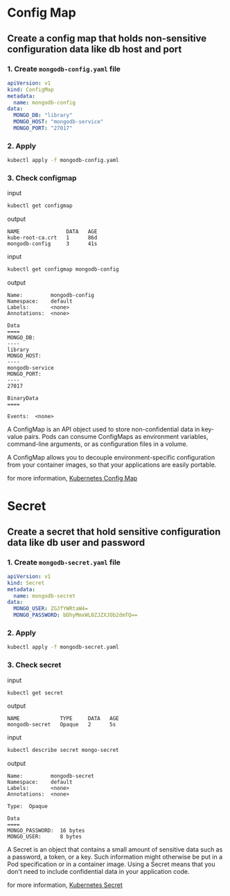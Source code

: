 # Config Map

## Create a config map that holds non-sensitive configuration data like db host and port

### 1. Create `mongodb-config.yaml` file

```yaml
apiVersion: v1
kind: ConfigMap
metadata:
  name: mongodb-config
data:
  MONGO_DB: "library"
  MONGO_HOST: "mongodb-service"
  MONGO_PORT: "27017"
```

### 2. Apply

```bash
kubectl apply -f mongodb-config.yaml
```

### 3. Check configmap

input

```bash
kubectl get configmap
```

output

```
NAME               DATA   AGE
kube-root-ca.crt   1      86d
mongodb-config     3      41s
```

input

```bash
kubectl get configmap mongodb-config
```

output

```
Name:         mongodb-config
Namespace:    default
Labels:       <none>
Annotations:  <none>

Data
====
MONGO_DB:
----
library
MONGO_HOST:
----
mongodb-service
MONGO_PORT:
----
27017

BinaryData
====

Events:  <none>
```

A ConfigMap is an API object used to store non-confidential data in key-value pairs. Pods can consume ConfigMaps as environment variables, command-line arguments, or as configuration files in a volume.

A ConfigMap allows you to decouple environment-specific configuration from your container images, so that your applications are easily portable.

for more information, [Kubernetes Config Map](https://kubernetes.io/docs/concepts/configuration/configmap/)

# Secret

## Create a secret that hold sensitive configuration data like db user and password

### 1. Create `mongodb-secret.yaml` file

```yaml
apiVersion: v1
kind: Secret
metadata:
  name: mongodb-secret
data:
  MONGO_USER: ZGJfYWRtaW4=
  MONGO_PASSWORD: bDhyMmxWL0ZJZXJOb2dmTQ==
```

<!-- ZGJfYWRtaW4= is "db_admin" in base64 -->
<!-- bDhyMmxWL0ZJZXJOb2dmTQ== is "l8r2lV/FIerNogfM" in base64 -->

### 2. Apply

```bash
kubectl apply -f mongodb-secret.yaml
```

### 3. Check secret

input

```bash
kubectl get secret
```

output

```
NAME             TYPE     DATA   AGE
mongodb-secret   Opaque   2      5s
```

input

```bash
kubectl describe secret mongo-secret
```

output

```
Name:         mongodb-secret
Namespace:    default
Labels:       <none>
Annotations:  <none>

Type:  Opaque

Data
====
MONGO_PASSWORD:  16 bytes
MONGO_USER:      8 bytes
```

A Secret is an object that contains a small amount of sensitive data such as a password, a token, or a key. Such information might otherwise be put in a Pod specification or in a container image. Using a Secret means that you don't need to include confidential data in your application code.

for more information, [Kubernetes Secret](https://kubernetes.io/docs/concepts/configuration/secret/)
